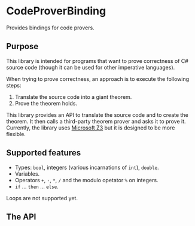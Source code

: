 # CodeProverBinding

Provides bindings for code provers.

## Purpose

This library is intended for programs that want to prove correctness of C# source code (though it can be used for other imperative languages).

When trying to prove correctness, an approach is to execute the following steps:
1. Translate the source code into a giant theorem.
2. Prove the theorem holds.

This library provides an API to translate the source code and to create the theorem. It then calls a third-party theorem prover and asks it to prove it. Currently, the library uses [Microsoft Z3](https://github.com/Z3Prover/z3) but it is designed to be more flexible.

## Supported features

+ Types: `bool`, integers (various incarnations of `int`), `double`.
+ Variables.
+ Operators `+`, `-`, `*`, `/` and the modulo opetator `%` on integers.
+ `if` ... `then` ... `else`.

Loops are not supported yet.

## The API

